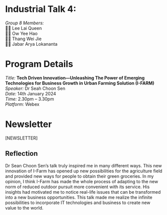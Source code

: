 # Industrial Talk 4: 
*Group 8 Members:*  
:woman_student: Lee Lai Queen <br>
:man_student:  Ow Yee Hao <br>
:man_student: Thang Wei Jie <br>
:man_student: Jabar Arya Lokananta <br>

# Program Details

*Title:*  **Tech Driven Innovation—Unleashing The Power of Emerging Technologies for Business Growth in Urban Farming Solution (I-FARM)** <br>
*Speaker:*  Dr Seah Choon Sen <br>
*Date:*     14th January 2024 <br>
*Time:*     2.30pm – 3.30pm <br>
*Platform:* Webex <br>

# Newsletter 
[NEWSLETTER]

## Reflection
Dr Sean Choon Sen’s talk truly inspired me in many different ways. This new innovation of I-Farm has opened up new possibilities for the agriculture field and provided new ways for people to obtain their green groceries. In my opinion, I think I-Farm has made the whole process of adapting to the new norm of reduced outdoor pursuit more convenient with its service. His insights had motivated me to notice real-life issues that can be transformed into a new business opportunities. This talk made me realize the infinite possibilities to incorporate IT technologies and business to create new value to the world.
